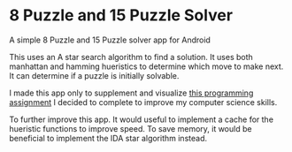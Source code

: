 # 8 Puzzle and 15 Puzzle Solver
A simple 8 Puzzle and 15 Puzzle solver app for Android

This uses an A star search algorithm to find a solution. It uses both manhattan and hamming hueristics to determine which move to make next. It can determine if a puzzle is initially solvable. 

I made this app only to supplement and visualize [this programming assignment](https://www.cs.princeton.edu/courses/archive/fall12/cos226/assignments/8puzzle.html) I decided to complete to improve my computer science skills. 

To further improve this app. It would useful to implement a cache for the hueristic functions to improve speed. To save memory, it would be beneficial to implement the IDA star algorithm instead. 
